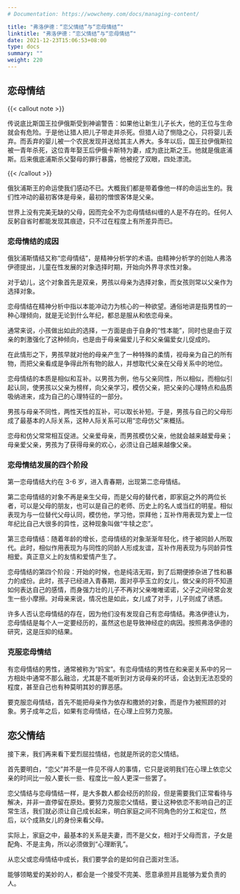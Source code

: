```yaml
---
# Documentation: https://wowchemy.com/docs/managing-content/

title: "弗洛伊德：“恋父情结”与“恋母情结”"
linktitle: "弗洛伊德：“恋父情结”与“恋母情结”"
date: 2021-12-23T15:06:53+08:00
type: docs
summary: ""
weight: 220
---
```


<!--more-->

## 恋母情结

{{< callout note >}}

传说底比斯国王拉伊俄斯受到神谕警告：如果他让新生儿子长大，他的王位与生命就会有危险。于是他让猎人把儿子带走并杀死。但猎人动了恻隐之心，只将婴儿丢弃。而丢弃的婴儿被一个农民发现并送给其主人养大。多年以后，国王拉伊俄斯拉被一青年杀死，这位青年娶王后伊俄卡斯特为妻，成为底比斯之王。他就是俄底浦斯。后来俄底浦斯杀父娶母的罪行暴露，他被挖了双眼，四处漂流。

{{< /callout >}}

俄狄浦斯王的命运使我们感动不已。大概我们都是带着像他一样的命运出生的。我们性冲动的最初客体是母亲，最初的憎恨客体是父亲。

世界上没有完美无缺的父母，因而完全不为恋母情结纠缠的人是不存在的。任何人反躬自省时都能发现其痕迹，只不过在程度上有所差异而已。

### 恋母情结的成因

俄狄浦斯情结又称“恋母情结”，是精神分析学的术语。由精神分析学的创始人弗洛伊德提出，儿童在性发展的对象选择时期，开始向外界寻求性对象。

对于幼儿，这个对象首先是双亲，男孩以母亲为选择对象，而女孩则常以父亲作为选择对象。

恋母情结在精神分析中指以本能冲动力为核心的一种欲望。通俗地讲是指男性的一种心理倾向，就是无论到什么年纪，都总是服从和依恋母亲。

通常来说，小孩做出如此的选择，一方面是由于自身的“性本能”，同时也是由于双亲的刺激强化了这种倾向，也是由于母亲偏爱儿子和父亲偏爱女儿促成的。

在此情形之下，男孩早就对他的母亲产生了一种特殊的柔情，视母亲为自己的所有物，而把父亲看成是争得此所有物的敌人，并想取代父亲在父母关系中的地位。

恋母情结的本质是相似和互补。以男孩为例，他与父亲同性，所以相似，而相似引起认同，使男孩以父亲为榜样，向父亲学习，模仿父亲，把父亲的心理特点和品质吸纳进来，成为自己的心理特征的一部分。

男孩与母亲不同性，两性天性的互补，可以取长补短。于是，男孩与自己的父母形成了最基本的人际关系，这种人际关系可以用“恋母仿父”来概括。

恋母和仿父常常相互促进。父亲爱母亲，而男孩模仿父亲，他就会越来越爱母亲；母亲爱父亲，男孩为了获得母亲的欢心，必须让自己越来越像父亲。

### 恋母情结发展的四个阶段

第一恋母情结大约在 3-6 岁，进入青春期，出现第二恋母情结。

第二恋母情结的对象不再是亲生父母，而是父母的替代者，即家庭之外的两位长者，可以是父母的朋友，也可以是自己的老师、历史上的名人或当红的明星。相似表现为与一位替代父母认同，模仿他，学习他，崇拜他；互补作用表现为爱上一位年纪比自己大很多的异性，这种现象叫做“牛犊之恋”。

第三恋母情结：随着年龄的增长，恋母情结的对象渐渐年轻化，终于被同龄人所取代。此时，相似作用表现为与同性的同龄人形成友谊，互补作用表现为与同龄异性相爱。真正意义上的友情和爱情产生了。

恋母情结的第四个阶段：开始的时候，也是纯洁无瑕，到了后期便掺杂进了性和暴力的成份。此时，孩子已经进入青春期，面对亭亭玉立的女儿，做父亲的将不知道如何表达自己的感情，而身强力壮的儿子不再对父亲唯唯诺诺，父子之间经常会发生一些小摩擦。对母亲来说，情况也是如此，女儿成了对手，儿子则成了诱惑。

许多人否认恋母情结的存在，因为他们没有发现自己有恋母情结。弗洛伊德认为，恋母情结是每个人一定要经历的，虽然这也是导致神经症的病因。按照弗洛伊德的研究，这是压抑的结果。

### 克服恋母情结

有恋母情结的男性，通常被称为“妈宝”。有恋母情结的男性在和亲密关系中的另一方相处中通常不那么融洽，尤其是不能听到对方说母亲的坏话，会达到无法忍受的程度，甚至自己也有种莫明其妙的罪恶感。

要克服恋母情结，首先不能把母亲作为依存和撒娇的对象，而是作为被照顾的对象。男子成年之后，如果有恋母情结，在心理上应努力克服。

## 恋父情结

接下来，我们再来看下爱烈屈拉情结，也就是所说的恋父情结。

首先要明白，“恋父”并不是一件见不得人的事情，它只是说明我们在心理上依恋父亲的时间比一般人要长一些、程度比一般人更深一些罢了。

恋父情结与恋母情结一样，是大多数人都会经历的阶段，但是需要我们正常看待与解决，并非一直停留在原处。要努力克服恋父情结，要让这种依恋不影响自己的正常生活，我们就必须让自己成长起来，明白家庭之间不同角色的分工和定位，然后，以个成熟女儿的身份来看父母。

实际上，家庭之中，最基本的关系是夫妻，而不是父女，相对于父母而言，子女是配角、不是主角，所以必须做到“心理断乳”。

从恋父或恋母情结中成长，我们要学会的是如何自己面对生活。

能够领略爱的美妙的人，都会是一个接受不完美、愿意承担并且能够为爱负责的人。